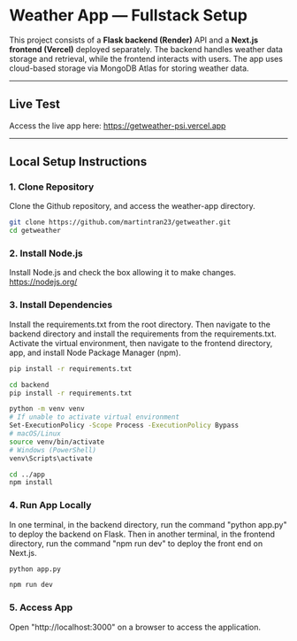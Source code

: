 # Weather App — Fullstack Setup

This project consists of a **Flask backend (Render)** API and a **Next.js frontend (Vercel)** deployed separately. The backend handles weather data storage and retrieval, while the frontend interacts with users. The app uses cloud-based storage via MongoDB Atlas for storing weather data.

---

## Live Test
Access the live app here:
https://getweather-psi.vercel.app

---

## Local Setup Instructions

### 1. Clone Repository
Clone the Github repository, and access the weather-app directory.

```bash
git clone https://github.com/martintran23/getweather.git
cd getweather
```

### 2. Install Node.js
Install Node.js and check the box allowing it to make changes.
https://nodejs.org/

### 3. Install Dependencies
Install the requirements.txt from the root directory. Then navigate to the backend directory and install the requirements from the requirements.txt. Activate the virtual environment, then navigate to the frontend directory, app, and install Node Package Manager (npm).

```bash
pip install -r requirements.txt

cd backend
pip install -r requirements.txt

python -m venv venv
# If unable to activate virtual environment
Set-ExecutionPolicy -Scope Process -ExecutionPolicy Bypass
# macOS/Linux
source venv/bin/activate
# Windows (PowerShell)
venv\Scripts\activate

cd ../app
npm install
```


###  4. Run App Locally
In one terminal, in the backend directory, run the command "python app.py" to deploy the backend on Flask. Then in another terminal, in the frontend directory, run the command "npm run dev" to deploy the front end on Next.js.

```bash
python app.py

npm run dev
```

### 5. Access App
Open "http://localhost:3000" on a browser to access the application.
